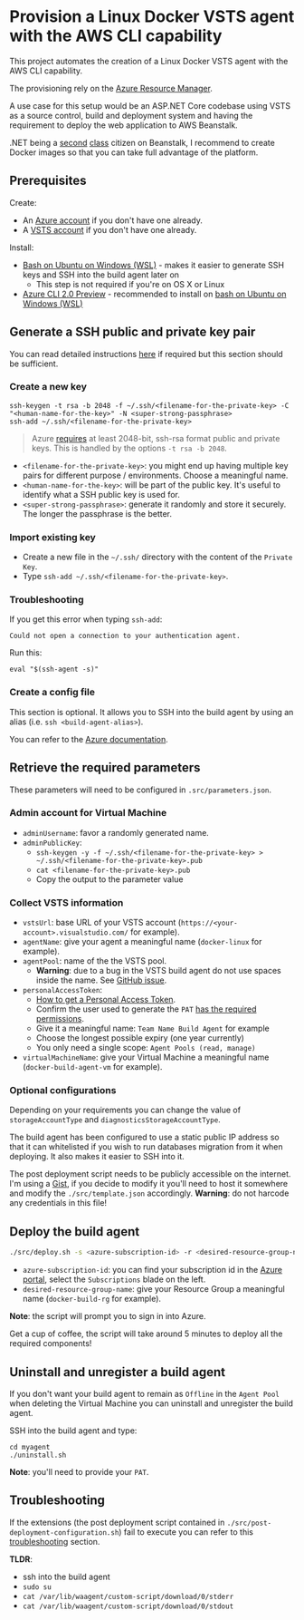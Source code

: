 # Provision a Linux Docker VSTS agent with the AWS CLI capability

This project automates the creation of a Linux Docker VSTS agent with the AWS CLI capability.

The provisioning rely on the [Azure Resource Manager][arm].

A use case for this setup would be an ASP.NET Core codebase using VSTS as a source control, build and deployment system and having the requirement to deploy the web application to AWS Beanstalk.

.NET being a [second][dotnet-beanstalk-limitations] [class][dotnet-beanstalk-bug] citizen on Beanstalk, I recommend to create Docker images so that you can take full advantage of the platform.

## Prerequisites

Create:

- An [Azure account][azure-account] if you don't have one already.
- A [VSTS account][vsts-account] if you don't have one already.

Install:

- [Bash on Ubuntu on Windows (WSL)][install-wsl] - makes it easier to generate SSH keys and SSH into the build agent later on
  - This step is not required if you're on OS X or Linux
- [Azure CLI 2.0 Preview][azure-cli-2] - recommended to install on [bash on Ubuntu on Windows (WSL)][azure-cli-2-bash-ubuntu-windows]

## Generate a SSH public and private key pair

You can read detailed instructions [here][generate-ssh-keys] if required but this section should be sufficient.

### Create a new key

```
ssh-keygen -t rsa -b 2048 -f ~/.ssh/<filename-for-the-private-key> -C "<human-name-for-the-key>" -N <super-strong-passphrase>
ssh-add ~/.ssh/<filename-for-the-private-key>
```

> Azure [requires][azure-ssh-key-pairs-requirement] at least 2048-bit, ssh-rsa format public and private keys. This is handled by the options `-t rsa -b 2048`.

- `<filename-for-the-private-key>`: you might end up having multiple key pairs for different purpose / environments. Choose a meaningful name.
- `<human-name-for-the-key>`: will be part of the public key. It's useful to identify what a SSH public key is used for.
- `<super-strong-passphrase>`: generate it randomly and store it securely. The longer the passphrase is the better.

### Import existing key

- Create a new file in the `~/.ssh/` directory with the content of the `Private Key`.
- Type `ssh-add ~/.ssh/<filename-for-the-private-key>`.

### Troubleshooting

If you get this error when typing `ssh-add`:

```
Could not open a connection to your authentication agent.
```

Run this:

```
eval "$(ssh-agent -s)"
```

### Create a config file

This section is optional. It allows you to SSH into the build agent by using an alias (i.e. `ssh <build-agent-alias>`).

You can refer to the [Azure documentation][create-ssh-config-file].

## Retrieve the required parameters

These parameters will need to be configured in `.src/parameters.json`.

### Admin account for Virtual Machine

- `adminUsername`: favor a randomly generated name.
- `adminPublicKey`:
  - `ssh-keygen -y -f ~/.ssh/<filename-for-the-private-key> > ~/.ssh/<filename-for-the-private-key>.pub`
  - `cat <filename-for-the-private-key>.pub`
  - Copy the output to the parameter value

### Collect VSTS information

- `vstsUrl`: base URL of your VSTS account (`https://<your-account>.visualstudio.com/` for example).
- `agentName`: give your agent a meaningful name (`docker-linux` for example).
- `agentPool`: name of the the VSTS pool.
  - **Warning**: due to a bug in the VSTS build agent do not use spaces inside the name. See [GitHub issue][github-issue].
- `personalAccessToken`:
  - [How to get a Personal Access Token][how-to-get-pat].
  - Confirm the user used to generate the `PAT` [has the required permissions][pat-admin].
  - Give it a meaningful name: `Team Name Build Agent` for example
  - Choose the longest possible expiry (one year currently)
  - You only need a single scope: `Agent Pools (read, manage)`
- `virtualMachineName`: give your Virtual Machine a meaningful name (`docker-build-agent-vm` for example).

### Optional configurations

Depending on your requirements you can change the value of `storageAccountType` and `diagnosticsStorageAccountType`.

The build agent has been configured to use a static public IP address so that it can whitelisted if you wish to run databases migration from it when deploying. It also makes it easier to SSH into it.

The post deployment script needs to be publicly accessible on the internet. I'm using a [Gist][extensions-gist], if you decide to modify it you'll need to host it somewhere and modify the `./src/template.json` accordingly. **Warning**: do not harcode any credentials in this file!

## Deploy the build agent

```bash
./src/deploy.sh -s <azure-subscription-id> -r <desired-resource-group-name> -l <location>
```

- `azure-subscription-id`: you can find your subscription id in the [Azure portal][azure-portal], select the `Subscriptions` blade on the left.
- `desired-resource-group-name`: give your Resource Group a meaningful name (`docker-build-rg` for example).

**Note**: the script will prompt you to sign in into Azure.

Get a cup of coffee, the script will take around 5 minutes to deploy all the required components!

## Uninstall and unregister a build agent

If you don't want your build agent to remain as `Offline` in the `Agent Pool` when deleting the Virtual Machine you can uninstall and unregister the build agent.

SSH into the build agent and type:

```
cd myagent
./uninstall.sh
```

**Note**: you'll need to provide your `PAT`.

## Troubleshooting

If the extensions (the post deployment script contained in `./src/post-deployment-configuration.sh`) fail to execute you can refer to this [troubleshooting][troubleshooting-extensions] section.

**TLDR**:
- ssh into the build agent
- `sudo su`
- `cat /var/lib/waagent/custom-script/download/0/stderr`
- `cat /var/lib/waagent/custom-script/download/0/stdout`

[arm]: https://docs.microsoft.com/en-us/azure/azure-resource-manager/resource-group-overview
[dotnet-beanstalk-limitations]: http://docs.aws.amazon.com/elasticbeanstalk/latest/dg/concepts.platforms.html#concepts.platforms.net
[dotnet-beanstalk-bug]: http://stackoverflow.com/questions/40127703/aws-elastic-beanstalk-environment-in-asp-net-core-1-0
[azure-account]: https://azure.microsoft.com/en-au/free/
[vsts-account]: https://www.visualstudio.com/team-services/
[install-wsl]: https://msdn.microsoft.com/en-au/commandline/wsl/install_guide
[azure-cli-2]: https://docs.microsoft.com/en-us/cli/azure/install-az-cli2
[generate-ssh-keys]: https://docs.microsoft.com/en-us/azure/virtual-machines/virtual-machines-linux-mac-create-ssh-keys
[azure-ssh-key-pairs-requirement]: https://docs.microsoft.com/en-us/azure/virtual-machines/virtual-machines-linux-mac-create-ssh-keys#disable-ssh-passwords-by-using-ssh-keys
[lastpass]: https://lastpass.com/
[create-ssh-config-file]: https://docs.microsoft.com/en-us/azure/virtual-machines/virtual-machines-linux-mac-create-ssh-keys#create-and-configure-an-ssh-config-file
[azure-cli-2-bash-ubuntu-windows]: https://docs.microsoft.com/en-us/cli/azure/install-az-cli2#ubuntu-1404-lts-and-bash-on-windows-build-14362
[github-issue]: https://github.com/Microsoft/vsts-agent/issues/802
[how-to-get-pat]: https://www.visualstudio.com/en-us/docs/build/actions/agents/v2-linux#decide-which-user-youll-use
[pat-admin]: https://www.visualstudio.com/en-us/docs/build/actions/agents/v2-linux#confirm-the-user-has-permission
[extensions-gist]: https://gist.githubusercontent.com/gabrielweyer/4ec2cd4d8e2f03ae0f0b497aae926e2b/raw/18945d4ae754ed732be30194cc4831d50ae8e741/post-deployment-configuration.sh
[azure-portal]: https://portal.azure.com/
[troubleshooting-extensions]: https://docs.microsoft.com/en-us/azure/virtual-machines/virtual-machines-linux-extensions-customscript#troubleshooting
